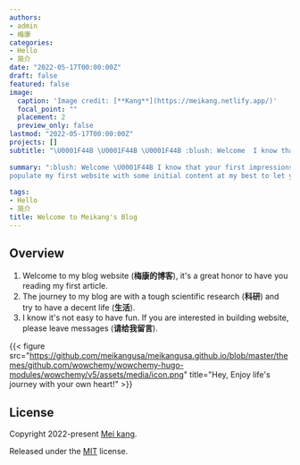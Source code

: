 ```yaml
---
authors:
- admin
- 梅康
categories:
- Hello
- 简介
date: "2022-05-17T00:00:00Z"
draft: false
featured: false
image:
  caption: 'Image credit: [**Kang**](https://meikang.netlify.app/)'
  focal_point: ""
  placement: 2
  preview_only: false
lastmod: "2022-05-17T00:00:00Z"
projects: []
subtitle: "\U0001F44B \U0001F44B \U0001F44B :blush: Welcome  I know that your first impressions are important, I’ve tried my best to populate my first website with some initial content at my best to let you get familiar with me in no time."
  
summary: ":blush: Welcome \U0001F44B I know that your first impressions are important, I’ve tried my best to 
populate my first website with some initial content at my best to let you get familiar with me in no time."
  
tags:
- Hello
- 简介
title: Welcome to Meikang's Blog 
---
```


## Overview

1.  Welcome to my blog website (**梅康的博客**), it's a great honor to have you reading my first article. 
2.  The journey to my blog are with a tough scientific research (**科研**) and try to have a decent life (**生活**).
3.  I know it's not easy to have fun. If you are interested in building website, please leave messages (**请给我留言**).

{{< figure src="https://github.com/meikangusa/meikangusa.github.io/blob/master/themes/github.com/wowchemy/wowchemy-hugo-modules/wowchemy/v5/assets/media/icon.png" title="Hey, Enjoy life's journey with your own heart!" >}}


## License

Copyright 2022-present [Mei kang](https://meikang.netlify.app/).

Released under the [MIT](https://github.com/wowchemy/wowchemy-hugo-modules/blob/master/LICENSE.md) license.
